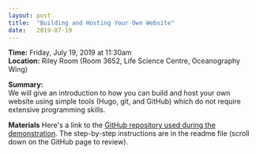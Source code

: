 ```yaml
---
layout: post
title:  "Building and Hosting Your Own Website"
date:   2019-07-19
---
```


**Time:** Friday, July 19, 2019 at 11:30am  
**Location:** Riley Room (Room 3652, Life Science Centre, Oceanography Wing)

**Summary:**  
We will give an introduction to how you can build and host your own website using simple tools (Hugo, git, and GitHub) which do not require extensive programming skills.

**Materials**
Here's a link to the [GitHub repository used during the demonstration](https://github.com/hansenjohnson/hugo-demo). The step-by-step instructions are in the readme file (scroll down on the GitHub page to review).

